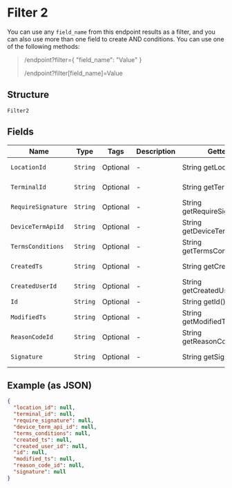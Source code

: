 
# Filter 2

You can use any `field_name` from this endpoint results as a filter, and you can also use more than one field to create AND conditions. You can use one of the following methods:

> /endpoint?filter={ "field_name": "Value" }
> 
> /endpoint?filter[field_name]=Value

## Structure

`Filter2`

## Fields

| Name | Type | Tags | Description | Getter | Setter |
|  --- | --- | --- | --- | --- | --- |
| `LocationId` | `String` | Optional | - | String getLocationId() | setLocationId(String locationId) |
| `TerminalId` | `String` | Optional | - | String getTerminalId() | setTerminalId(String terminalId) |
| `RequireSignature` | `String` | Optional | - | String getRequireSignature() | setRequireSignature(String requireSignature) |
| `DeviceTermApiId` | `String` | Optional | - | String getDeviceTermApiId() | setDeviceTermApiId(String deviceTermApiId) |
| `TermsConditions` | `String` | Optional | - | String getTermsConditions() | setTermsConditions(String termsConditions) |
| `CreatedTs` | `String` | Optional | - | String getCreatedTs() | setCreatedTs(String createdTs) |
| `CreatedUserId` | `String` | Optional | - | String getCreatedUserId() | setCreatedUserId(String createdUserId) |
| `Id` | `String` | Optional | - | String getId() | setId(String id) |
| `ModifiedTs` | `String` | Optional | - | String getModifiedTs() | setModifiedTs(String modifiedTs) |
| `ReasonCodeId` | `String` | Optional | - | String getReasonCodeId() | setReasonCodeId(String reasonCodeId) |
| `Signature` | `String` | Optional | - | String getSignature() | setSignature(String signature) |

## Example (as JSON)

```json
{
  "location_id": null,
  "terminal_id": null,
  "require_signature": null,
  "device_term_api_id": null,
  "terms_conditions": null,
  "created_ts": null,
  "created_user_id": null,
  "id": null,
  "modified_ts": null,
  "reason_code_id": null,
  "signature": null
}
```

